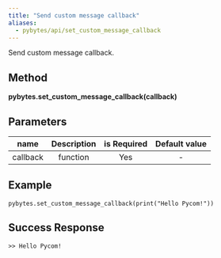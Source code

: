 ```yaml
---
title: "Send custom message callback"
aliases:
  - pybytes/api/set_custom_message_callback
---
```


  Send custom message callback.

**Method**
----
**pybytes.set_custom_message_callback(callback)**

**Parameters**
----
| name  | Description   | is Required    | Default value
| ------------- |:-------------:|:-------------:|:-------------:|
| callback   | function | Yes   | -  |

**Example**
----
`pybytes.set_custom_message_callback(print("Hello Pycom!"))`

**Success Response**
----

```
>> Hello Pycom!
```
